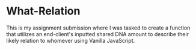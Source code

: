 # What-Relation
This is my assignment submission where I was tasked to create a function that utilizes an end-client's inputted shared DNA amount to describe their likely relation to whomever using Vanilla JavaScript.
